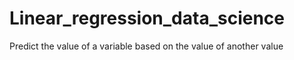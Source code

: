 # Linear_regression_data_science
Predict the value of a variable based on the value of another value
